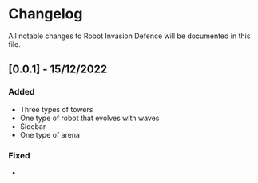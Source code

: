 # Changelog

All notable changes to Robot Invasion Defence will be documented in this file.

## [0.0.1] - 15/12/2022

### Added

-   Three types of towers
-   One type of robot that evolves with waves
-   Sidebar
-   One type of arena

### Fixed

-
